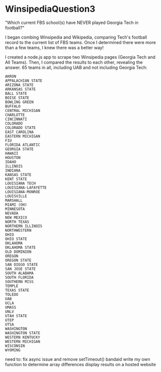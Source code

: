 # WinsipediaQuestion3

"Which current FBS school(s) have NEVER played Georgia Tech in football?"

I began combing Winsipedia and Wikipedia, comparing Tech's football record to the current list of FBS teams.  Once I determined there were more than a few teams, I knew there was a better way!

I created a node.js app to scrape two Winsipedia pages (Georgia Tech and All Teams).  Then, I compared the results to each other, revealing the answer.  65 teams in all, including UAB and not including Georgia Tech:

```
AKRON
APPALACHIAN STATE
ARIZONA STATE
ARKANSAS STATE
BALL STATE
BOISE STATE
BOWLING GREEN
BUFFALO
CENTRAL MICHIGAN
CHARLOTTE
CINCINNATI
COLORADO
COLORADO STATE
EAST CAROLINA
EASTERN MICHIGAN
FIU
FLORIDA ATLANTIC
GEORGIA STATE
HAWAII
HOUSTON
IDAHO
ILLINOIS
INDIANA
KANSAS STATE
KENT STATE
LOUISIANA TECH
LOUISIANA-LAFAYETTE
LOUISIANA-MONROE
LOUISVILLE
MARSHALL
MIAMI (OH)
MINNESOTA
NEVADA
NEW MEXICO
NORTH TEXAS
NORTHERN ILLINOIS
NORTHWESTERN
OHIO
OHIO STATE
OKLAHOMA
OKLAHOMA STATE
OLD DOMINION
OREGON
OREGON STATE
SAN DIEGO STATE
SAN JOSE STATE
SOUTH ALABAMA
SOUTH FLORIDA
SOUTHERN MISS
TEMPLE
TEXAS STATE
TOLEDO
UAB
UCLA
UMASS
UNLV
UTAH STATE
UTEP
UTSA
WASHINGTON
WASHINGTON STATE
WESTERN KENTUCKY
WESTERN MICHIGAN
WISCONSIN
WYOMING
```
need to: 
  fix async issue and remove setTimeout() bandaid
  write my own function to determine array differences
  display results on a hosted website
